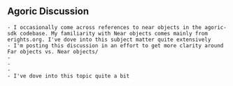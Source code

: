 ## Agoric Discussion
	- I occasionally come across references to near objects in the agoric-sdk codebase. My familiarity with Near objects comes mainly from erights.org. I've dove into this subject matter quite extensively
	- I'm posting this discussion in an effort to get more clarity around Far objects vs. Near objects/
	-
	-
	-
	- I've dove into this topic quite a bit